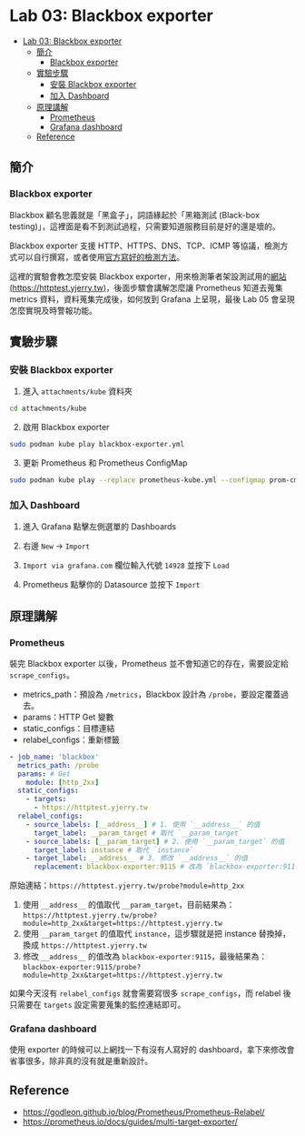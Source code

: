 # Lab 03: Blackbox exporter

<!-- TOC -->

- [Lab 03: Blackbox exporter](#lab-03-blackbox-exporter)
    - [簡介](#%E7%B0%A1%E4%BB%8B)
        - [Blackbox exporter](#blackbox-exporter)
    - [實驗步驟](#%E5%AF%A6%E9%A9%97%E6%AD%A5%E9%A9%9F)
        - [安裝 Blackbox exporter](#%E5%AE%89%E8%A3%9D-blackbox-exporter)
        - [加入 Dashboard](#%E5%8A%A0%E5%85%A5-dashboard)
    - [原理講解](#%E5%8E%9F%E7%90%86%E8%AC%9B%E8%A7%A3)
        - [Prometheus](#prometheus)
        - [Grafana dashboard](#grafana-dashboard)
    - [Reference](#reference)

<!-- /TOC -->

## 簡介

### Blackbox exporter

Blackbox 顧名思義就是「黑盒子」，詞語緣起於「黑箱測試 (Black-box testing)」，這裡面是看不到測試過程，只需要知道服務目前是好的還是壞的。

Blackbox exporter 支援 HTTP、HTTPS、DNS、TCP、ICMP 等協議，檢測方式可以自行撰寫，或者使用[官方寫好的檢測方法](https://github.com/prometheus/blackbox_exporter/blob/master/blackbox.yml)。

這裡的實驗會教怎麼安裝 Blackbox exporter，用來檢測筆者架設測試用的[網站 (https://httptest.yjerry.tw)](https://httptest.yjerry.tw)，後面步驟會講解怎麼讓 Prometheus 知道去蒐集 metrics 資料，資料蒐集完成後，如何放到 Grafana 上呈現，最後 Lab 05 會呈現怎麼實現及時警報功能。

## 實驗步驟

### 安裝 Blackbox exporter

1. 進入 `attachments/kube` 資料夾

```bash
cd attachments/kube
```

2. 啟用 Blackbox exporter

```bash
sudo podman kube play blackbox-exporter.yml
```

3. 更新 Prometheus 和 Prometheus ConfigMap

```bash
sudo podman kube play --replace prometheus-kube.yml --configmap prom-cm.yml
```

### 加入 Dashboard

1. 進入 Grafana 點擊左側選單的 Dashboards

2. 右邊 `New` -> `Import`

3. `Import via grafana.com` 欄位輸入代號 `14928` 並按下 `Load`

4. Prometheus 點擊你的 Datasource 並按下 `Import`

## 原理講解

### Prometheus

裝完 Blackbox exporter 以後，Prometheus 並不會知道它的存在，需要設定給 `scrape_configs`。

- metrics_path：預設為 `/metrics`，Blackbox 設計為 `/probe`，要設定覆蓋過去。
- params：HTTP Get 變數
- static_configs：目標連結
- relabel_configs：重新標籤

```yaml
- job_name: 'blackbox'
  metrics_path: /probe
  params: # Get
    module: [http_2xx]
  static_configs:
    - targets:
      - https://httptest.yjerry.tw
  relabel_configs:
    - source_labels: [__address__] # 1. 使用 `__address__` 的值
      target_label: __param_target # 取代 `__param_target`
    - source_labels: [__param_target] # 2. 使用 `__param_target` 的值
      target_label: instance # 取代 `instance`
    - target_label: __address__ # 3. 修改 `__address__` 的值
      replacement: blackbox-exporter:9115 # 改為 `blackbox-exporter:9115`
```

原始連結：`https://httptest.yjerry.tw/probe?module=http_2xx`

1. 使用 `__address__` 的值取代 `__param_target`，目前結果為：`https://httptest.yjerry.tw/probe?module=http_2xx&target=https://httptest.yjerry.tw`
2. 使用 `__param_target` 的值取代 `instance`，這步驟就是把 instance 替換掉，換成 `https://httptest.yjerry.tw`
3. 修改 `__address__` 的值改為 `blackbox-exporter:9115`，最後結果為：`blackbox-exporter:9115/probe?module=http_2xx&target=https://httptest.yjerry.tw`

如果今天沒有 `relabel_configs` 就會需要寫很多 `scrape_configs`，而 relabel 後只需要在 `targets` 設定需要蒐集的監控連結即可。

### Grafana dashboard

使用 exporter 的時候可以上網找一下有沒有人寫好的 dashboard，拿下來修改會省事很多，除非真的沒有就是重新設計。

## Reference

- https://godleon.github.io/blog/Prometheus/Prometheus-Relabel/
- https://prometheus.io/docs/guides/multi-target-exporter/
